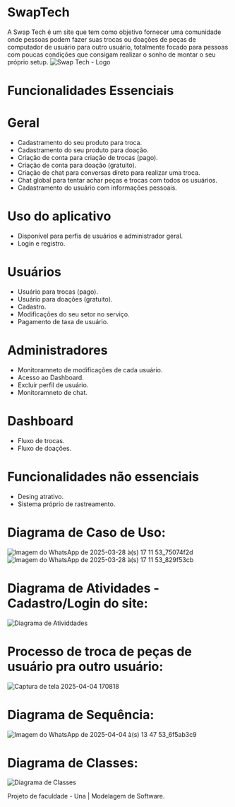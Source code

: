 # SwapTech 
A Swap Tech é um site que tem como objetivo fornecer uma comunidade onde pessoas podem fazer suas trocas ou doações de peças de computador de usuário para outro usuário, totalmente focado para pessoas com poucas condições que consigam realizar o sonho de montar o seu próprio setup.
![Swap Tech - Logo](https://github.com/user-attachments/assets/7dc7d402-0097-44cf-b30e-a2eacc4ac92f)
# Funcionalidades Essenciais 
# Geral
- Cadastramento do seu produto para troca.
- Cadastramento do seu produto para doação.
- Criação de conta para criação de trocas (pago).
- Criação de conta para doação (gratuito).
- Criação de chat para conversas direto para realizar uma troca.
- Chat global para tentar achar peças e trocas com todos os usuários.
- Cadastramento do usuário com informações pessoais.
 # Uso do aplicativo
- Disponível para perfis de usuários e administrador geral.
- Login e registro.
# Usuários
- Usuário para trocas (pago).
- Usuário para doações (gratuito).
- Cadastro.
- Modificações do seu setor no serviço.
- Pagamento de taxa de usuário.
# Administradores 
- Monitoramneto de modificações de cada usuário.
- Acesso ao Dashboard.
- Excluir perfil de usuário.
- Monitoramneto de chat.
# Dashboard 
- Fluxo de trocas.
- Fluxo de doações.
# Funcionalidades não essenciais
- Desing atrativo.
- Sistema próprio de rastreamento.
# Diagrama de Caso de Uso:
![Imagem do WhatsApp de 2025-03-28 à(s) 17 11 53_75074f2d](https://github.com/user-attachments/assets/cb67ecfc-302c-4b8c-8bfc-81f774611f0e)
![Imagem do WhatsApp de 2025-03-28 à(s) 17 11 53_829f53cb](https://github.com/user-attachments/assets/acd3972e-eea8-4713-b782-5c226b694bbf)



#  Diagrama de Atividades - Cadastro/Login do site:
![Diagrama de Atividdades](https://github.com/user-attachments/assets/c9e8ec90-8348-4d9a-98d7-d7330c8389cf)

# Processo de troca de peças de usuário pra outro usuário:
![Captura de tela 2025-04-04 170818](https://github.com/user-attachments/assets/7a3a6c86-cc3a-4e0f-a608-9e9002d485b6)



# Diagrama de Sequência:
![Imagem do WhatsApp de 2025-04-04 à(s) 13 47 53_6f5ab3c9](https://github.com/user-attachments/assets/8f903937-6c1d-487b-a987-b36227f10d66)

# Diagrama de Classes:
![Diagrama de Classes](https://github.com/user-attachments/assets/baeae9d3-00b1-4a4e-8cab-3e687e5372d9)




Projeto de faculdade - Una | Modelagem de Software.


